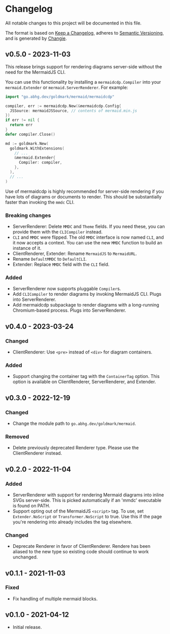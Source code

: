 # Changelog
All notable changes to this project will be documented in this file.

The format is based on [Keep a Changelog](https://keepachangelog.com/en/1.0.0/),
adheres to [Semantic Versioning](https://semver.org/spec/v2.0.0.html),
and is generated by [Changie](https://github.com/miniscruff/changie).

## v0.5.0 - 2023-11-03

This release brings support for rendering diagrams server-side
without the need for the MermaidJS CLI.

You can use this functionality by installing a `mermaidcdp.Compiler`
into your `mermaid.Extender` or `mermaid.ServerRenderer`.
For example:

```go
import "go.abhg.dev/goldmark/mermaid/mermaidcdp"

compiler, err := mermaidcdp.New(&mermaidcdp.Config{
  JSSource: mermaidJSSource, // contents of mermaid.min.js
})
if err != nil {
  return err
}
defer compiler.Close()

md := goldmark.New(
  goldmark.WithExtensions(
    // ...
    &mermaid.Extender{
      Compiler: compiler,
    },
  ),
  // ...
)
```

Use of mermaidcdp is highly recommended for server-side rendering
if you have lots of diagrams or documents to render.
This should be substantially faster than invoking the `mmdc` CLI.

### Breaking changes
- ServerRenderer: Delete `MMDC` and `Theme` fields.
  If you need these, you can provide them with the `CLICompiler` instead.
- `CLI` and `MMDC` were flipped.
  The old `MMDC` interface is now named `CLI`, and it now accepts a context.
  You can use the new `MMDC` function to build an instance of it.
- ClientRenderer, Extender: Rename `MermaidJS` to `MermaidURL`.
- Rename `DefaultMMDC` to `DefaultCLI`.
- Extender: Replace `MMDC` field with the `CLI` field.

### Added
- ServerRenderer now supports pluggable `Compiler`s.
- Add `CLICompiler` to render diagrams by invoking MermaidJS CLI. Plugs into ServerRenderer.
- Add mermaidcdp subpackage to render diagrams with a long-running Chromium-based process.
  Plugs into ServerRenderer.

## v0.4.0 - 2023-03-24
### Changed
- ClientRenderer: Use `<pre>` instead of `<div>` for diagram containers.

### Added
- Support changing the container tag with the `ContainerTag` option.
  This option is available on ClientRenderer, ServerRenderer, and Extender.

## v0.3.0 - 2022-12-19
### Changed
- Change the module path to `go.abhg.dev/goldmark/mermaid`.

### Removed
- Delete previously deprecated Renderer type.
  Please use the ClientRenderer instead.

## v0.2.0 - 2022-11-04
### Added
- ServerRenderer with support for rendering Mermaid diagrams
  into inline SVGs server-side.
  This is picked automatically if an 'mmdc' executable is found on PATH.
- Support opting out of the MermaidJS `<script>` tag.
  To use, set `Extender.NoScript` or `Transformer.NoScript` to true.
  Use this if the page you're rendering into already includes the tag
  elsewhere.

### Changed
- Deprecate Renderer in favor of ClientRenderer.
  Rendere has been aliased to the new type
  so existing code should continue to work unchanged.

## v0.1.1 - 2021-11-03
### Fixed

- Fix handling of multiple mermaid blocks.

## v0.1.0 - 2021-04-12
- Initial release.
